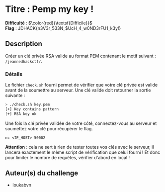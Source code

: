 # Titre : Pemp my key !

**Difficulté** : $\color{red}{\textsf{Difficile}}$ \
**Flag** : JDHACK{n3V3r_533N_$UcH_4_w0ND3rFU1_k3y!}

## Description

Créer un clé privée RSA valide au format PEM contenant le motif suivant : `/jeannedhackctf/`.

### Détails

Le fichier `check.sh` fourni permet de vérifier que votre clé privée est valide avant de la soumettre au serveur.
Une clé valide doit retourner la sortie suivante :
```bash
> ./check.sh key.pem
[+] Key contains pattern
[+] RSA key ok
```

Une fois la clé privée validée de votre côté, connectez-vous au serveur et soumettez votre clé pour récupérer le flag.
```
nc <IP_HOST> 50002
```

**Attention** : cela ne sert à rien de tester toutes vos clés avec le serveur, il lancera exactement le même script de vérification que celui fourni ! Et donc pour limiter le nombre de requêtes, vérifier d'abord en local !

## Auteur(s) du challenge

- loukabvn
